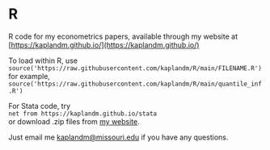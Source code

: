 # R

R code for my econometrics papers, available through my website at [https://kaplandm.github.io/](https://kaplandm.github.io/)

To load within R, use  
`source('https://raw.githubusercontent.com/kaplandm/R/main/FILENAME.R')`  
for example,  
`source('https://raw.githubusercontent.com/kaplandm/R/main/quantile_inf.R')`

For Stata code, try  
`net from https://kaplandm.github.io/stata`  
or download .zip files from [my website](https://kaplandm.github.io/).

Just email me kaplandm@missouri.edu if you have any questions.
